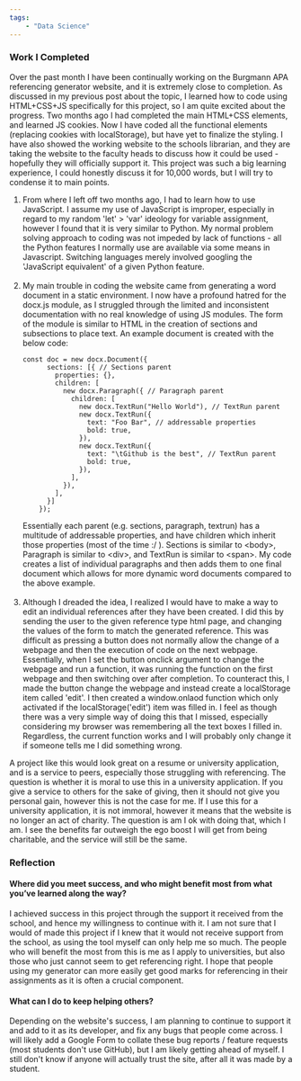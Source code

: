 ```yaml
---
tags: 
    - "Data Science"
---
```

<h3>Work I Completed</h3>

Over the past month I have been continually working on the Burgmann APA referencing generator website, and it is extremely close to completion. As discussed in my previous post about the topic, I learned how to code using HTML+CSS+JS specifically for this project, so I am quite excited about the progress. Two months ago I had completed the main HTML+CSS elements, and learned JS cookies. Now I have coded all the functional elements (replacing cookies with localStorage), but have yet to finalize the styling. I have also showed the working website to the schools librarian, and they are taking the website to the faculty heads to discuss how it could be used - hopefully they will officially support it. This project was such a big learning experience, I could honestly discuss it for 10,000 words, but I will try to condense it to main points.

<ol>
<li>From where I left off two months ago, I had to learn how to use JavaScript. I assume my use of JavaScript is improper, especially in regard to my random 'let' > 'var' ideology for variable assignment, however I found that it is very similar to Python. My normal problem solving approach to coding was not impeded by lack of functions - all the Python features I normally use are available via some means in Javascript. Switching languages merely involved googling the 'JavaScript equivalent' of a given Python feature. 
</li>
<br>
<li> My main trouble in coding the website came from generating a word document in a static environment. I now have a profound hatred for the docx.js module, as I struggled through the limited and inconsistent documentation with no real knowledge of using JS modules. The form of the module is similar to HTML in the creation of sections and subsections to place text. An example document is created with the below code:
<pre>
<code class='language-javascript'>const doc = new docx.Document({
      sections: [{ // Sections parent
        properties: {},
        children: [
          new docx.Paragraph({ // Paragraph parent
            children: [
              new docx.TextRun("Hello World"), // TextRun parent
              new docx.TextRun({
                text: "Foo Bar", // addressable properties 
                bold: true,
              }),
              new docx.TextRun({
                text: "\tGithub is the best", // TextRun parent
                bold: true,
              }),
            ],
          }),
        ],
      }]
    });
</code></pre>
Essentially each parent (e.g. sections, paragraph, textrun) has a multitude of addressable properties, and have children which inherit those properties (most of the time :/ ). Sections is similar to &lt;body&gt;, Paragraph is similar to &lt;div&gt;, and TextRun is similar to &lt;span&gt;. My code creates a list of individual paragraphs and then adds them to one final document which allows for more dynamic word documents compared to the above example.
</li>
<br>
<li> Although I dreaded the idea, I realized I would have to make a way to edit an individual references after they have been created. I did this by sending the user to the given reference type html page, and changing the values of the form to match the generated reference. This was difficult as pressing a button does not normally allow the change of a webpage and then the execution of code on the next webpage. Essentially, when I set the button onclick argument to change the webpage and run a function, it was running the function on the first webpage and then switching over after completion. To counteract this, I made the button change the webpage and instead create a localStorage item called 'edit'. I then created a window.onlaod function which only activated if the localStorage('edit') item was filled in. I feel as though there was a very simple way of doing this that I missed, especially considering my browser was remembering all the text boxes I filled in. Regardless, the current function works and I will probably only change it if someone tells me I did something wrong.
</li>
</ol>

A project like this would look great on a resume or university application, and is a service to peers, especially those struggling with referencing. The question is whether it is moral to use this in a university application. If you give a service to others for the sake of giving, then it should not give you personal gain, however this is not the case for me. If I use this for a university application, it is not immoral, however it means that the website is no longer an act of charity. The question is am I ok with doing that, which I am. I see the benefits far outweigh the ego boost I will get from being charitable, and the service will still be the same.

<h3>Reflection</h3>

<h4>Where did you meet success, and who might benefit most from what you’ve learned along the way?</h4>

I achieved success in this project through the support it received from the school, and hence my willingness to continue with it. I am not sure that I would of made this project if I knew that it would not receive support from the school, as using the tool myself can only help me so much. The people who will benefit the most from this is me as I apply to universities, but also those who just cannot seem to get referencing right. I hope that people using my generator can more easily get good marks for referencing in their assignments as it is often a crucial component.

<h4>What can I do to keep helping others?</h4>

Depending on the website's success, I am planning to continue to support it and add to it as its developer, and fix any bugs that people come across. I will likely add a Google Form to collate these bug reports / feature requests (most students don't use GitHub), but I am likely getting ahead of myself. I still don't know if anyone will actually trust the site, after all it was made by a student. 